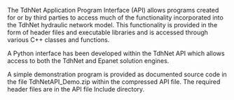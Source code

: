 The TdhNet Application Program Interface (API) allows programs created for or by third
parties to access much of the functionality incorporated into the TdhNet hydraulic network model. This
functionality is provided in the form of header files and executable libraries and is accessed through
various C++ classes and functions.

A Python interface has been developed within the TdhNet API which allows access to both the TdhNet and Epanet solution engines.

A simple demonstration program is provided as documented source code in the file
TdhNetAPI_Demo.zip within the compressed API file. The required header files are in the API file
Include directory.
